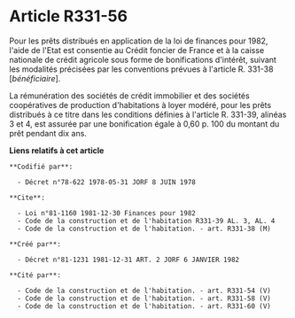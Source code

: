 # Article R331-56

Pour les prêts distribués en application de la loi de finances pour 1982, l'aide de l'Etat est consentie au Crédit foncier de
France et à la caisse nationale de crédit agricole sous forme de bonifications d'intérêt, suivant les modalités précisées par
les conventions prévues à l'article R. 331-38 [*bénéficiaire*].

La rémunération des sociétés de crédit immobilier et des sociétés coopératives de production d'habitations à loyer modéré,
pour les prêts distribués à ce titre dans les conditions définies à l'article R. 331-39, alinéas 3 et 4, est assurée par une
bonification égale à 0,60 p. 100 du montant du prêt pendant dix ans.

**Liens relatifs à cet article**

	**Codifié par**:

	  - Décret n°78-622 1978-05-31 JORF 8 JUIN 1978

	**Cite**:

	  - Loi n°81-1160 1981-12-30 Finances pour 1982
	  - Code de la construction et de l'habitation R331-39 AL. 3, AL. 4
	  - Code de la construction et de l'habitation. - art. R331-38 (M)

	**Créé par**:

	  - Décret n°81-1231 1981-12-31 ART. 2 JORF 6 JANVIER 1982

	**Cité par**:

	  - Code de la construction et de l'habitation. - art. R331-54 (V)
	  - Code de la construction et de l'habitation. - art. R331-58 (V)
	  - Code de la construction et de l'habitation. - art. R331-60 (V)
